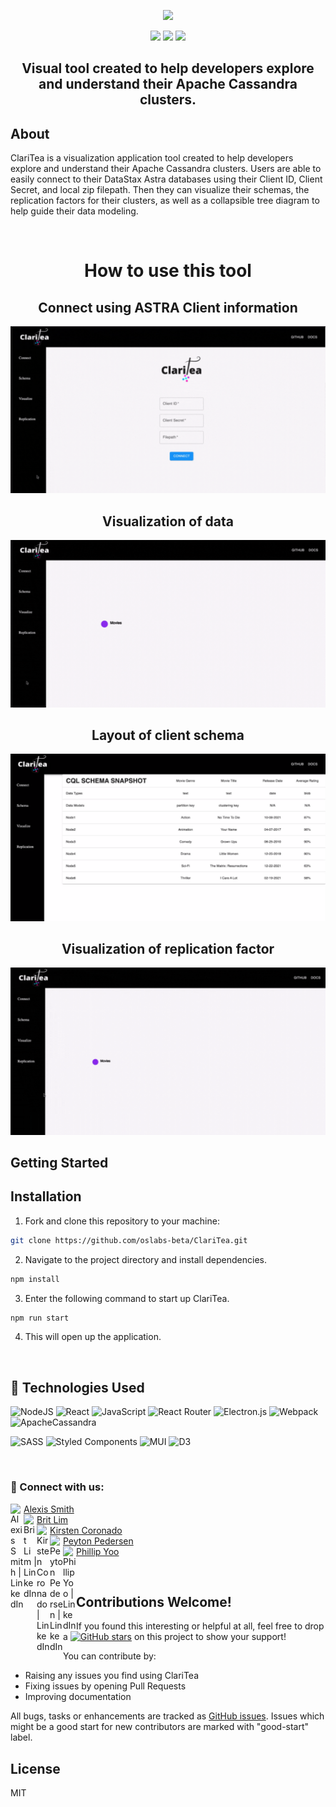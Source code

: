<p  align="center"><img  src="https://media.giphy.com/media/LnXpLY2qvtU17H5EQD/giphy.gif"></p>
<p  align="center">
<img  src="https://img.shields.io/badge/License-MIT-blue"/>
<img  src="https://img.shields.io/badge/PRs-Welcome-blue"/>
<img  src="https://img.shields.io/badge/Contributions-Welcome-blue"/>
</p>

<h2  align="center">Visual tool created to help developers explore and understand their Apache Cassandra clusters.</h2>

## About 

ClariTea is a visualization application tool created to help developers explore and understand their Apache Cassandra clusters.  Users are able to easily connect to their DataStax Astra databases using their Client ID, Client Secret, and local zip filepath.  Then they can visualize their schemas, the replication factors for their clusters, as well as a collapsible tree diagram to help guide their data modeling.

<br/>

<h1 align="center">How to use this tool</h1>
<h2 align="center">Connect using ASTRA Client information</h2>
<p  align="center"><img  src="https://raw.githubusercontent.com/oslabs-beta/ClariTea/a463a423b7fecb73af25173a474642ea1541292c/src/components/assets/ConnectForm%20(1130%20x%20600%20px).gif"></p>
<h2 align="center">Visualization of data</h2>
<p  align="center"><img  src="https://raw.githubusercontent.com/oslabs-beta/ClariTea/a463a423b7fecb73af25173a474642ea1541292c/src/components/assets/Visualize%20(1130%20x%20600%20px).gif"></p>
<h2 align="center">Layout of client schema</h2>
<p  align="center"><img  src="https://raw.githubusercontent.com/oslabs-beta/ClariTea/a463a423b7fecb73af25173a474642ea1541292c/src/components/assets/Schema%20(1130%20x%20600%20px).png"></p>
<h2 align="center">Visualization of replication factor</h2>
<p  align="center"><img  src="https://raw.githubusercontent.com/oslabs-beta/ClariTea/a463a423b7fecb73af25173a474642ea1541292c/src/components/assets/Replication%20(1130%20x%20600%20px).gif"></p>

## Getting Started

## Installation

1. Fork and clone this repository to your machine:
```sh
git clone https://github.com/oslabs-beta/ClariTea.git
```
2. Navigate to the project directory and install dependencies.
```sh
npm install
```
3. Enter the following command to start up ClariTea.
```sh
npm run start
```
4. This will open up the application.

<br />

## 💼 Technologies Used

![NodeJS](https://img.shields.io/badge/node.js-6DA55F?style=for-the-badge&logo=node.js&logoColor=white)
![React](https://img.shields.io/badge/react-%2320232a.svg?style=for-the-badge&logo=react&logoColor=%2361DAFB)
![JavaScript](https://img.shields.io/badge/javascript-%23323330.svg?style=for-the-badge&logo=javascript&logoColor=%23F7DF1E)
![React Router](https://img.shields.io/badge/React_Router-CA4245?style=for-the-badge&logo=react-router&logoColor=white)
![Electron.js](https://img.shields.io/badge/Electron-191970?style=for-the-badge&logo=Electron&logoColor=white)
![Webpack](https://img.shields.io/badge/webpack-%238DD6F9.svg?style=for-the-badge&logo=webpack&logoColor=black)
![ApacheCassandra](https://img.shields.io/badge/cassandra-%231287B1.svg?style=for-the-badge&logo=apache-cassandra&logoColor=white)

 
![SASS](https://img.shields.io/badge/SASS-hotpink.svg?style=for-the-badge&logo=SASS&logoColor=white)
![Styled Components](https://img.shields.io/badge/styled--components-DB7093?style=for-the-badge&logo=styled-components&logoColor=white)
![MUI](https://img.shields.io/badge/MUI-%230081CB.svg?style=for-the-badge&logo=material-ui&logoColor=white)
![D3](https://camo.githubusercontent.com/b6bc98f08c1372a51191e0e6b4fb7671c8f8980243646b7cedb6c4a5239611b1/68747470733a2f2f696d672e736869656c64732e696f2f62616467652f44332e6a732532302d2532334244353335302e7376673f267374796c653d666f722d7468652d6261646765266c6f676f3d44332e6a73266c6f676f436f6c6f723d463941303343)
 
</br>

### 🤝 Connect with us:
[Alexis Smith](https://github.com/lexlexsquared) <a href="https://www.linkedin.com/in/atsmith29/"><img align="left" src="https://raw.githubusercontent.com/yushi1007/yushi1007/main/images/linkedin.svg" alt="Alexis Smith | LinkedIn" width="21px"/></a></br>
[Brit Lim](https://github.com/britlim)<a href="https://www.linkedin.com/in/brit-lim/"><img align="left" src="https://raw.githubusercontent.com/yushi1007/yushi1007/main/images/linkedin.svg" alt="Brit Lim | LinkedIn" width="21px"/></a></br>
[Kirsten Coronado](https://github.com/helloblair) <a href="https://www.linkedin.com/in/kirstencoronado/"><img align="left" src="https://raw.githubusercontent.com/yushi1007/yushi1007/main/images/linkedin.svg" alt="Kirsten Coronado | LinkedIn" width="21px"/></a></br>
[Peyton Pedersen](https://github.com/peyton333) <a href="https://www.linkedin.com/in/peyton-pedersen-b6019a1a6/"><img align="left" src="https://raw.githubusercontent.com/yushi1007/yushi1007/main/images/linkedin.svg" alt="Peyton Pedersen | LinkedIn" width="21px"/></a></br>
 [Phillip Yoo](https://github.com/yoophillip) <a href="https://www.linkedin.com/in/phillipyoo218"><img align="left" src="https://raw.githubusercontent.com/yushi1007/yushi1007/main/images/linkedin.svg" alt="Phillip Yoo | LinkedIn" width="21px"/></a></br>


</br>

## Contributions Welcome!

If you found this interesting or helpful at all, feel free to drop a [![GitHub stars](https://img.shields.io/github/stars/oslabs-beta/clariTea?style=social&label=Star&)](https://github.com/oslabs-beta/clariTea/stargazers) on this project to show your support!

You can contribute by:

* Raising any issues you find using ClariTea
* Fixing issues by opening Pull Requests
* Improving documentation

All bugs, tasks or enhancements are tracked as <a href="https://github.com/oslabs-beta/ClariTea/issues">GitHub issues</a>. Issues which might be a good start for new contributors are marked with "good-start" label.

## License
MIT
